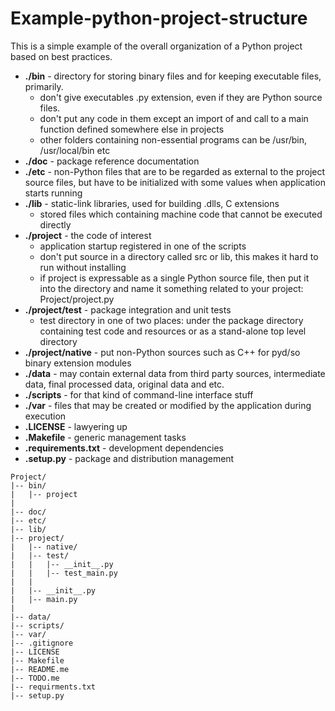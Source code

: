# Example-python-project-structure

This is a simple example of the overall organization of a Python project based on best practices.

* **./bin** - directory for storing binary files and for keeping executable files, primarily.
	* don't give executables .py extension, even if they are Python source files.
	* don't put any code in them except an import of and call to a main function defined somewhere else in projects
	* other folders containing non-essential programs can be /usr/bin, /usr/local/bin etc
* **./doc** - package reference documentation
* **./etc** - non-Python files that are to be regarded as external to the project source files, but have to be initialized with some values when application starts running
* **./lib** - static-link libraries, used for building .dlls, C extensions
	* stored files which containing machine code that cannot be executed directly
* **./project** - the code of interest
	* application startup registered in one of the scripts
	* don't put source in a directory called src or lib, this makes it hard to run without installing
	* if project is expressable as a single Python source file, then put it into the directory and name it something related to your project: Project/project.py
* **./project/test** - package integration and unit tests
	* test directory in one of two places: under the package directory containing test code and resources or as a stand-alone top level directory 
* **./project/native** - put non-Python sources such as C++ for pyd/so binary extension modules
* **./data** - may contain external data from third party sources, intermediate data, final processed data, original data and etc.
* **./scripts** - for that kind of command-line interface stuff
* **./var** - files that may be created or modified by the application during execution
* **.LICENSE** - lawyering up
* **.Makefile** - generic management tasks
* **.requirements.txt** - development dependencies
* **.setup.py** - package and distribution management

```
Project/
|-- bin/
|   |-- project
|
|-- doc/
|-- etc/
|-- lib/
|-- project/
|	|-- native/
|   |-- test/
|   |   |-- __init__.py
|   |   |-- test_main.py
|   |   
|   |-- __init__.py
|   |-- main.py
|
|-- data/
|-- scripts/
|-- var/
|-- .gitignore
|-- LICENSE
|-- Makefile
|-- README.me
|-- TODO.me
|-- requirments.txt
|-- setup.py

```